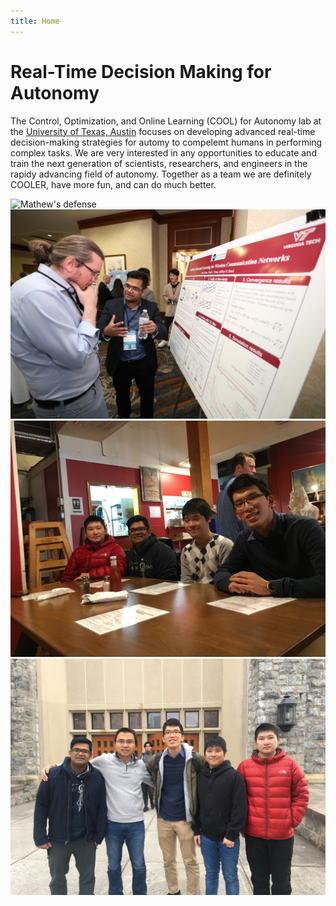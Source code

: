 ```yaml
---
title: Home
---
```


# Real-Time Decision Making for Autonomy

The Control, Optimization, and Online Learning (COOL) for Autonomy lab at the [University of Texas, Austin](https://www.ae.utexas.edu) focuses on developing advanced real-time decision-making strategies for automy to compelemt humans in performing complex tasks. We are very interested in any opportunities to educate and train the next generation of scientists, researchers, and engineers in the rapidy advancing field of autonomy. Together as a team we are definitely COOLER, have more fun, and can do much better.     


![Mathew's defense](/images/group/Mathew-defense.jpg,/images/group/Amit-cci.jpg)
![Amit's presentation at CCI](/images/group/Amit-cci.jpg)
![Mathew farewell party](/images/group/Mathew-party.JPG)
![Group picture](/images/group/group1.JPG)



<!-- section break -->

<!-- section full -->


